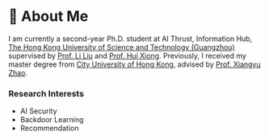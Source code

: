 # 🎈 About Me
I am currently a second-year Ph.D. student at AI Thrust, Information Hub, [The Hong Kong University of Science and Technology (Guangzhou)](https://www.hkust-gz.edu.cn/) supervised by [Prof. Li Liu](https://liliu-avril.github.io/) and [Prof. Hui Xiong](https://scholar.google.com/citations?user=cVDF1tkAAAAJ). Previously, I received my master degree from [City University of Hong Kong](https://www.cityu.edu.hk/), advised by [Prof. Xiangyu Zhao](https://zhaoxyai.github.io/).

###  Research Interests
- AI Security
- Backdoor Learning
- Recommendation